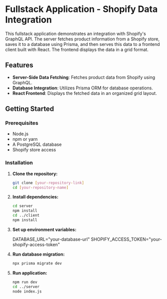 # Fullstack Application - Shopify Data Integration

This fullstack application demonstrates an integration with Shopify's GraphQL API. The server fetches product information from a Shopify store, saves it to a database using Prisma, and then serves this data to a frontend client built with React. The frontend displays the data in a grid format.

## Features

- **Server-Side Data Fetching**: Fetches product data from Shopify using GraphQL.
- **Database Integration**: Utilizes Prisma ORM for database operations.
- **React Frontend**: Displays the fetched data in an organized grid layout.

## Getting Started

### Prerequisites

- Node.js
- npm or yarn
- A PostgreSQL database
- Shopify store access

### Installation

1. **Clone the repository:**

   ```bash
   git clone [your-repository-link]
   cd [your-repository-name]


2. **Install dependencies:**

   ```bash
   cd server
   npm install
   cd ../client
   npm install

3. **Set up environment variables:**

   DATABASE_URL="your-database-url"
   SHOPIFY_ACCESS_TOKEN="your-shopify-access-token"

4. **Run database migration:**

   ```bash
   npx prisma migrate dev

5. **Run application:**

   ```bash
   npm run dev
   cd ../server
   node index.js
